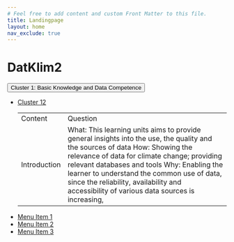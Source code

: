 ```yaml
---
# Feel free to add content and custom Front Matter to this file.
title: Landingpage
layout: home
nav_exclude: true
---
```

# DatKlim2

<div class="dropdown">
 <button class="dropdown-trigger btn btn-primary" onclick= "toggleDropdown()">Cluster 1: Basic Knowledge and Data Competence</button>
 <ul class="dropdown-menu">
    <li><a href ="#"> Cluster 12 </a>
        <table>
            <tr>
                <td>Content </td>
                <td> Question </td>
            </tr>
            <tr>
                <td> Introduction </td>
                <td> What: This learning units aims to provide general  insights  into  the  use,  the  quality and the sources of data  How:  Showing  the  relevance  of  data  for      climate change; providing relevant databases and tools Why: Enabling the learner to  understand the common use of data, since the reliability,  availability  and  accessibility  of various data sources is increasing,  </td>
            </tr>
        </table>
    </li>
    <li><a href="#">Menu Item 1</a></li>
    <li><a href="#">Menu Item 2</a></li>
    <li><a href="#">Menu Item 3</a></li>
 </ul>
</div>


<script>
  function toggleDropdown() {
    var menu = document.getElementById("menu");
    if (menu.style.display === "none" || menu.style.display === "") {
      menu.style.display = "block";
    } else {
      menu.style.display = "none";
    }
  }
</script>